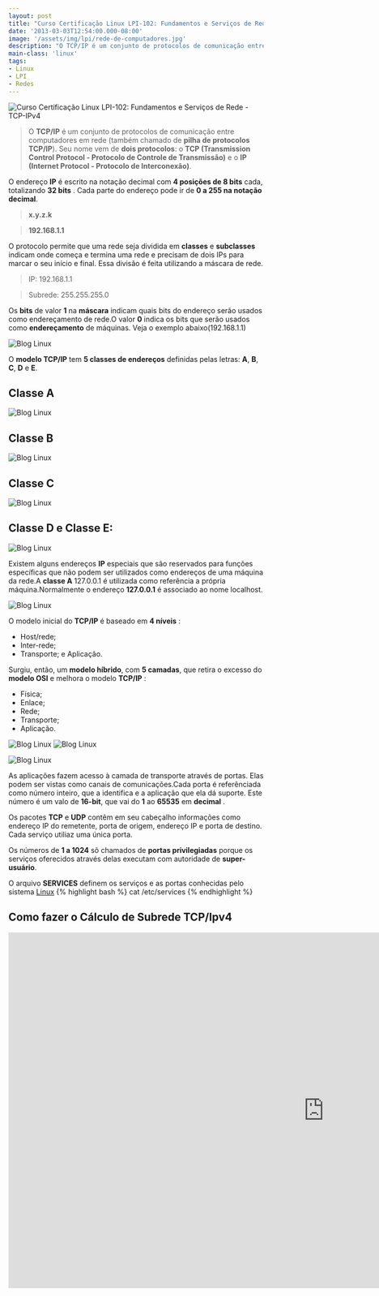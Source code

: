 ```yaml
---
layout: post
title: "Curso Certificação Linux LPI-102: Fundamentos e Serviços de Rede - TCP-IPv4"
date: '2013-03-03T12:54:00.000-08:00'
image: '/assets/img/lpi/rede-de-computadores.jpg'
description: "O TCP/IP é um conjunto de protocolos de comunicação entre computadores em rede (também chamado de pilha de protocolos TCP/IP)."
main-class: 'linux'
tags:
- Linux
- LPI
- Redes
---
```



![Curso Certificação Linux LPI-102: Fundamentos e Serviços de Rede - TCP-IPv4](/assets/img/lpi/rede-de-computadores.jpg "Curso Certificação Linux LPI-102: Fundamentos e Serviços de Rede - TCP-IPv4")

> O __TCP/IP__ é um conjunto de protocolos de comunicação entre computadores em rede (também chamado de __pilha de protocolos TCP/IP__). Seu nome vem de __dois protocolos__: o __TCP (Transmission Control Protocol - Protocolo de Controle de Transmissão)__ e o __IP (Internet Protocol - Protocolo de Interconexão)__.

O endereço __IP__ é escrito na notação decimal com __4 posições de 8 bits__ cada, totalizando __32 bits__ . Cada parte do endereço pode ir de __0 a 255 na notação decimal__.

> __x.y.z.k__

> __192.168.1.1__

O protocolo permite que uma rede seja dividida em __classes__ e __subclasses__ indicam onde começa e termina uma rede e precisam de dois IPs para marcar o seu início e final. Essa divisão é feita utilizando a máscara de rede.


> IP:    192.168.1.1

> Subrede:  255.255.255.0

Os __bits__ de valor __1__ na __máscara__ indicam quais bits do endereço serão usados como endereçamento de rede.O valor __0__ indica os bits que serão usados como __endereçamento__ de máquinas. Veja o exemplo abaixo(192.168.1.1)

![Blog Linux](/assets/img/lpi/tcp-ip.jpg "Blog Linux")


<script async src="https://pagead2.googlesyndication.com/pagead/js/adsbygoogle.js"></script>

<!-- Informat -->
<ins class="adsbygoogle"
     style="display:block"
     data-ad-client="ca-pub-2838251107855362"
     data-ad-slot="2327980059"
     data-ad-format="auto"
     data-full-width-responsive="true"></ins>

<script>
(adsbygoogle = window.adsbygoogle || []).push({});
</script>


O __modelo TCP/IP__ tem __5 classes de endereços__ definidas pelas letras: __A__, __B__, __C__, __D__ e __E__.

## Classe A

![Blog Linux](/assets/img/lpi/classe-A.jpg "Blog Linux")

## Classe B
![Blog Linux](/assets/img/lpi/classe-B.jpg "Blog Linux")

## Classe C
![Blog Linux](/assets/img/lpi/classe-C.jpg "Blog Linux")

## Classe D e Classe E:
![Blog Linux](/assets/img/lpi/classes-D-E.jpg "Blog Linux")

Existem alguns endereços __IP__ especiais que são reservados para funções específicas que não podem ser utilizados como endereços de uma máquina da rede.A __classe A__ 127.0.0.1 é utilizada como referência a própria máquina.Normalmente o endereço __127.0.0.1__ é associado ao nome localhost.
 
![Blog Linux](/assets/img/lpi/tabela-classes.jpg "Blog Linux")

O modelo inicial do __TCP/IP__ é baseado em __4 níveis__ :
* Host/rede; 
* Inter-rede; 
* Transporte; e Aplicação. 

Surgiu, então, um __modelo híbrido__, com __5 camadas__, que retira o excesso do __modelo OSI__ e melhora o modelo __TCP/IP__ : 
+ Física;
+ Enlace;
+ Rede;
+ Transporte;
+ Aplicação.
 
![Blog Linux](/assets/img/lpi/protocolo-tcp-ip.jpg "Blog Linux")
![Blog Linux](/assets/img/lpi/osi-tcp-ip.jpg "Blog Linux")


<script async src="https://pagead2.googlesyndication.com/pagead/js/adsbygoogle.js"></script>

<!-- Informat -->
<ins class="adsbygoogle"
     style="display:block"
     data-ad-client="ca-pub-2838251107855362"
     data-ad-slot="2327980059"
     data-ad-format="auto"
     data-full-width-responsive="true"></ins>

<script>
(adsbygoogle = window.adsbygoogle || []).push({});
</script>


![Blog Linux](/assets/img/lpi/camadas.jpg "Blog Linux")

As aplicações fazem acesso à camada de transporte através de portas. Elas podem ser vistas como canais de comunicações.Cada porta é referênciada como número inteiro, que a identifica e a aplicação que ela dá suporte. Este número é um valo de __16-bit__, que vai do __1__ ao __65535__ em __decimal__ .

Os pacotes __TCP__ e __UDP__ contêm em seu cabeçalho informações como endereço IP do remetente, porta de origem, endereço IP e porta de destino. Cada serviço utiliaz uma única porta.
 
Os números de __1 a 1024__ sõ chamados de __portas privilegiadas__ porque os serviços oferecidos através delas executam com autoridade de __super-usuário__.
 
O arquivo __SERVICES__ definem os serviços e as portas conhecidas pelo sistema [Linux](http://www.terminalroot.com.br/tags#linux)
{% highlight bash %}
cat /etc/services
{% endhighlight %}


## Como fazer o Cálculo de Subrede TCP/Ipv4

<iframe width="1246" height="701" src="https://www.youtube.com/embed/GCU_cndQN1Q" frameborder="0" allow="accelerometer; autoplay; encrypted-media; gyroscope; picture-in-picture" allowfullscreen></iframe>

 

<script async src="https://pagead2.googlesyndication.com/pagead/js/adsbygoogle.js"></script>

<!-- Informat -->
<ins class="adsbygoogle"
 style="display:block"
 data-ad-client="ca-pub-2838251107855362"
 data-ad-slot="2327980059"
 data-ad-format="auto"
 data-full-width-responsive="true"></ins>

<script>
(adsbygoogle = window.adsbygoogle || []).push({});
</script>

